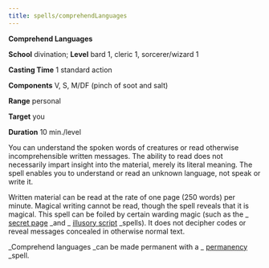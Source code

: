 ```yaml
---
title: spells/comprehendLanguages
---
```

 **Comprehend Languages**

**School** divination; **Level** bard 1, cleric 1, sorcerer/wizard 1

**Casting Time** 1 standard action

**Components** V, S, M/DF (pinch of soot and salt)

**Range** personal

**Target** you

**Duration** 10 min./level

You can understand the spoken words of creatures or read otherwise incomprehensible written messages. The ability to read does not necessarily impart insight into the material, merely its literal meaning. The spell enables you to understand or read an unknown language, not speak or write it.

Written material can be read at the rate of one page (250 words) per minute. Magical writing cannot be read, though the spell reveals that it is magical. This spell can be foiled by certain warding magic (such as the _ [secret page](secretPage#_secret-page) _and _ [illusory script](illusoryScript#_illusory-script) _spells). It does not decipher codes or reveal messages concealed in otherwise normal text.

_Comprehend languages _can be made permanent with a _ [permanency](permanency#_permanency) _spell.

